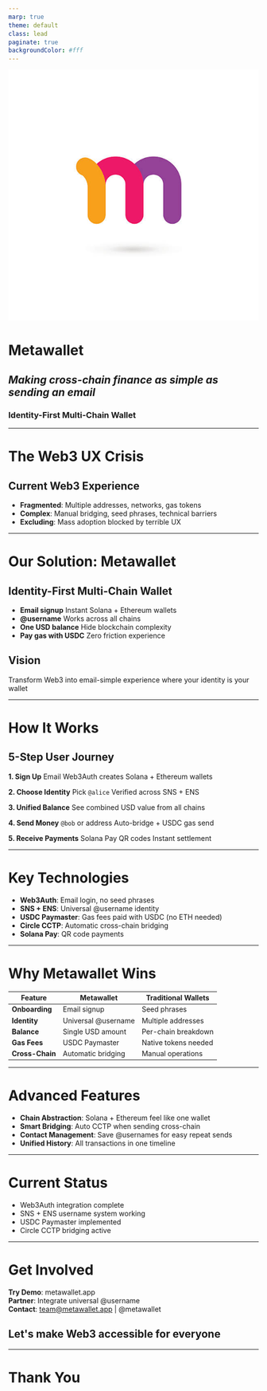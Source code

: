 ```yaml
---
marp: true
theme: default
class: lead
paginate: true
backgroundColor: #fff
---
```


![w:200](../../web/public/logo.jpg)

# **Metawallet**
## *Making cross-chain finance as simple as sending an email*

### Identity-First Multi-Chain Wallet

---

# **The Web3 UX Crisis**

## Current Web3 Experience
-  **Fragmented**: Multiple addresses, networks, gas tokens
-  **Complex**: Manual bridging, seed phrases, technical barriers  
-  **Excluding**: Mass adoption blocked by terrible UX


---

# **Our Solution: Metawallet**

## Identity-First Multi-Chain Wallet
- **Email signup**  Instant Solana + Ethereum wallets  
- **@username** Works across all chains  
- **One USD balance** Hide blockchain complexity  
- **Pay gas with USDC** Zero friction experience 

## Vision
Transform Web3 into email-simple experience where your identity is your wallet

---

# **How It Works**

## 5-Step User Journey

**1. Sign Up**  Email  Web3Auth creates Solana + Ethereum wallets

**2. Choose Identity**  Pick `@alice`  Verified across SNS + ENS  

**3. Unified Balance**  See combined USD value from all chains

**4. Send Money**  `@bob` or address Auto-bridge + USDC gas send

**5. Receive Payments**  Solana Pay QR codes Instant settlement

---

# **Key Technologies**

- **Web3Auth**: Email login, no seed phrases
- **SNS + ENS**: Universal @username identity  
- **USDC Paymaster**: Gas fees paid with USDC (no ETH needed)
- **Circle CCTP**: Automatic cross-chain bridging
- **Solana Pay**: QR code payments

---

# **Why Metawallet Wins**

| Feature | **Metawallet** | Traditional Wallets |
|---------|---------------|-------------------|
| **Onboarding** |  Email signup |  Seed phrases |
| **Identity** |  Universal @username |  Multiple addresses |
| **Balance** |  Single USD amount |  Per-chain breakdown |
| **Gas Fees** |  USDC Paymaster | Native tokens needed |
| **Cross-Chain** | Automatic bridging |  Manual operations |

---

# **Advanced Features**

- **Chain Abstraction**: Solana + Ethereum feel like one wallet
- **Smart Bridging**: Auto CCTP when sending cross-chain
- **Contact Management**: Save @usernames for easy repeat sends  
- **Unified History**: All transactions in one timeline
 

---

# **Current Status** 

- Web3Auth integration complete
- SNS + ENS username system working  
- USDC Paymaster implemented
- Circle CCTP bridging active

---

# **Get Involved**

 **Try Demo**: metawallet.app  
 **Partner**: Integrate universal @username  
 **Contact**: team@metawallet.app | @metawallet

## **Let's make Web3 accessible for everyone**

---

# Thank You